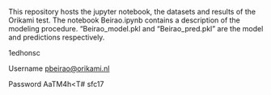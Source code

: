 This repository hosts the jupyter notebook, the datasets and results of the Orikami test. The notebook Beirao.ipynb contains a description of the modeling procedure. “Beirao_model.pkl and “Beirao_pred.pkl” are the model and predictions respectively. 

1edhonsc

Username 
pbeirao@orikami.nl 

Password 
AaTM4h<T# sfc17
